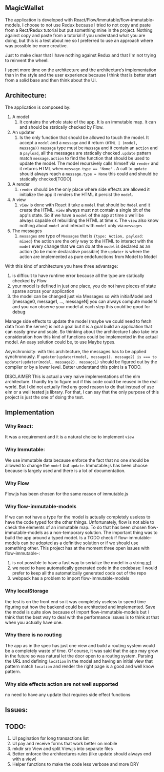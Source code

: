## MagicWallet
The application is developed with React/Flow/Immutable/flow-immutable-models. I choose to not use Redux because I tried to not copy and paste from a Rect/Redux tutorial but put something mine in the project. Nothing against copy and paste from a tutorial if you understand what you are doing, but this is a test about me so I preferred to use an approach where was possible be more creative.

Just to make clear that I have nothing against Redux and that I'm not trying to reinvent the wheel.

I spent more time on the architecture and the architecture’s implementation than in the style and the user experience because I think that is better start from a solid base and then think about the UI.

## Architecture:

The application is composed by:
1. A model
    1. It contains the whole state of the app. It is an immutable map. It can and should be statically checked by Flow.
2. An updater
    1. Is the only function that should be allowed to touch the model. It accept a `model` and a `message` and it return `(HTML | (model, message))`  `message` type must be `Message` and it contain an `action` and a `payload`, all the messages are statically checked .`update` pattern match `message.action` to find the function that should be used to update the model.  The model recursively calls himself via `render` and it returns HTML when `message.type == 'None'` . A call to `update` should always reach a `message.type = None` this could and should be statically checked[TODO]. 
3. A render
    1. `render` should be the only place where side effects are allowed it initialize the app it renders the HTML it persist the `model`.
4. A view
    1. `view` is done with React it take a `model` that should be `Model` and it create the HTML. `view` always must not contain a single bit of the app's state. So if we have a `model` of the app at time x we’ll be always capable of rebuilding the HTML at time x. The `view` also know nothing about `model` and interact with `model` only via `messages`
5. The messages
    1. `messages` are type of `Messages` that is `{type: Action, payload: mixed}` the action are the only way to the HTML to interact with the `model` every change that we can do at the `model` is declared as an action (to be more declarative possible) the `updater` is where the action are implemented as pure endofunctions from Model to Model

With this kind of architecture you have three advantage:
1. is difficult to have runtime error because all the type are statically checked by Flow
2. your model is defined in just one place, you do not have pieces of state sparse across your application
3. the model can be changed just via Messages so with initialModel and [message0, message1, …, messageN] you can always compute modelN and you can observe your model at each step this could be good for debug

Manage side effects to update the model (maybe we could need to fetch data from the server) is not a goal but it is a goal build an application that can easily grow and scale. So thinking about the architecture I also take into consideration how this kind of functions could be implemented in the actual model. An easy solution could be, to use Maybe types.

Asynchronicity: with this architecture, the messages has to be applied synchronously. If `updater(updater(model, message1). message2) is === to updater(updater(model, message2). message1)` should be figured out by the compiler or by a lower level. Better understand this point is a TODO.

DISCLAIMER
This is actual a very naive implementations of the elm architecture. I hardly try to figure out if this code could be reused in the real world. But I did not actually find any good reason to do that instead of use elm or a well tested js library. For that, I can say that the only purpose of this project is just the one of doing the test.

## Implementation

### Why React:
It was a requirement and it is a natural choice to implement `view`

### Why Immutable:
We use immutable data because enforce the fact that no one should be allowed to change the `model` but `update`. Immutable.js has been choose because is largely used and there is a lot of documentation.

### Why Flow
Flow.js has been chosen for the same reason of immutable.js

### Why flow-immutable-models
If we can not have a type for the model is actually completely useless to have the code typed for the other things. Unfortunately, flow is not able to check the elements of an immutable map. To do that has been chosen flow-immutable-models as a non-temporary solution. The important thing was to build the app around a typed model. Is a TODO check if flow-immutable-models can be adopted as a definitive solution or if we should use something other. This project has at the moment three open issues with flow-immutable-:
1. is not possible to have a fast way to serialize the model in a string [ref](https://github.com/pbomb/flow-immutable-models/issues/15#issuecomment-293143095)
2. we need to have automatically generated code in the codebase:  I would prefer to keep all the automatically generated code out of the repo
3. webpack has a problem to import flow-immutable-models

### Why localStorage
the test is on the front end so it was completely useless to spend time figuring out how the backend could be architected and implemented. Save the model is quite slow because of import flow-immutable-models but I think that the best way to deal with the performance issues is to think at that when you actually have one.

### Why there is no routing
The app as in the spec has just one view and build a routing system would be a completely waste of time. Of course, it was said that the app may grow in the future so was natural let the door open to a routing system. Parsing the URL and defining `location` in the model and having an initial view that pattern match `location` and render the right page is a good and well know pattern.

### Why side effects action are not well supported
no need to have any update that requires side effect functions

## Issues:
## TODO:
1. UI pagination for long transactions list
2. UI pay and receive forms that work better on mobile
3. mkdir src View and split View.js into separate files
4. Better enforce the architectures rules (like update should always end with a view)
5. Helper functions to make the code less verbose and more DRY
